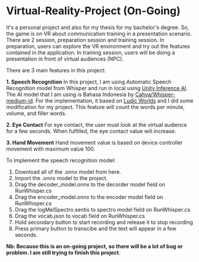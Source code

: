 # Virtual-Reality-Project (On-Going)
It's a personal project and also for my thesis for my bachelor's degree. So, the game is on VR about communication training in a presentation scenario.
There are 2 session, preparation session and training session. In preparation, users can explore the VR environment and try out the features contained in the application. In training session, users will be doing a presentation in front of virtual audiences (NPC). 

There are 3 main features in this project:

<b>1. Speech Recognition</b>
In this project, I am using Automatic Speech Recognition model from Whisper and run in local using <a href="https://huggingface.co/unity/inference-engine-whisper-tiny">Unity Inference AI</a>. The AI model that I am using is Bahasa Indonesia by <a href="https://huggingface.co/cahya/whisper-medium-id">Cahya/Whisper-medium-id</a>. For the implementation, it based on <a href="https://www.patreon.com/posts/project-source-107788463">Ludic Worlds</a> and I did some modification for my project. This feature will count the words per minute, volume, and filler words.

<b>2. Eye Contact</b>
For eye contact, the user must look at the virtual audience for a few seconds. When fulfilled, the eye contact value will increase.

<b>3. Hand Movement</b>
Hand movement value is based on device controller movement with maximum value 100.
   
To Implement the speech recognition model:
1. Download all of the .onnx model from here.
2. Import the .onnx model to the project.
3. Drag the decoder_model.onnx to the decorder model field on RunWhisper.cs
4. Drag the encoder_model.onnx to the encoder model field on RunWhisper.cs
5. Drag the logMelSpectro.sentis to spectro model field on RunWhisper.cs
6. Drag the vocab.json to vocab field on RunWhisper.cs
7. Hold secondary button to start recording and release it to stop recording
8. Press primary button to transcibe and the text will appear in a few seconds.

<b>Nb: Because this is an on-going project, so there will be a lot of bug or problem. I am still trying to finish this project.</b>
